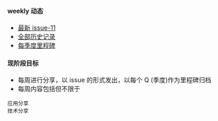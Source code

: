 #### weekly 动态
* [最新 issue-11](https://github.com/ProParty/weekly/issues/11)
* [全部历史记录](https://github.com/ProParty/weekly/issues?page=1&state=closed)
* [每季度里程碑](https://github.com/ProParty/weekly/issues/milestones)

#### 现阶段目标
* 每周进行分享，以 issue 的形式发出，以每个 Q (季度)作为里程碑归档
* 每周内容包括但不限于

```
应用分享  
技术分享  
```
